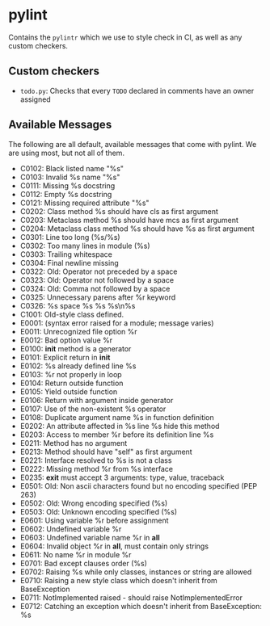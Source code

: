 # pylint

Contains the `pylintr` which we use to style check in CI, as well as any custom
checkers. 

## Custom checkers

- `todo.py`: Checks that every `TODO` declared in comments have an owner
  assigned

## Available Messages

The following are all default, available messages that come with pylint. We are
using most, but not all of them.

- C0102: Black listed name "%s"
- C0103: Invalid %s name "%s"
- C0111: Missing %s docstring
- C0112: Empty %s docstring
- C0121: Missing required attribute "%s"
- C0202: Class method %s should have cls as first argument
- C0203: Metaclass method %s should have mcs as first argument
- C0204: Metaclass class method %s should have %s as first argument
- C0301: Line too long (%s/%s)
- C0302: Too many lines in module (%s)
- C0303: Trailing whitespace
- C0304: Final newline missing
- C0322: Old: Operator not preceded by a space
- C0323: Old: Operator not followed by a space
- C0324: Old: Comma not followed by a space
- C0325: Unnecessary parens after %r keyword
- C0326: %s space %s %s %s\n%s
- C1001: Old-style class defined.
- E0001: (syntax error raised for a module; message varies)
- E0011: Unrecognized file option %r
- E0012: Bad option value %r
- E0100: __init__ method is a generator
- E0101: Explicit return in __init__
- E0102: %s already defined line %s
- E0103: %r not properly in loop
- E0104: Return outside function
- E0105: Yield outside function
- E0106: Return with argument inside generator
- E0107: Use of the non-existent %s operator
- E0108: Duplicate argument name %s in function definition
- E0202: An attribute affected in %s line %s hide this method
- E0203: Access to member %r before its definition line %s
- E0211: Method has no argument
- E0213: Method should have "self" as first argument
- E0221: Interface resolved to %s is not a class
- E0222: Missing method %r from %s interface
- E0235: __exit__ must accept 3 arguments: type, value, traceback
- E0501: Old: Non ascii characters found but no encoding specified (PEP 263)
- E0502: Old: Wrong encoding specified (%s)
- E0503: Old: Unknown encoding specified (%s)
- E0601: Using variable %r before assignment
- E0602: Undefined variable %r
- E0603: Undefined variable name %r in __all__
- E0604: Invalid object %r in __all__, must contain only strings
- E0611: No name %r in module %r
- E0701: Bad except clauses order (%s)
- E0702: Raising %s while only classes, instances or string are allowed
- E0710: Raising a new style class which doesn't inherit from BaseException
- E0711: NotImplemented raised - should raise NotImplementedError
- E0712: Catching an exception which doesn\'t inherit from BaseException: %s
